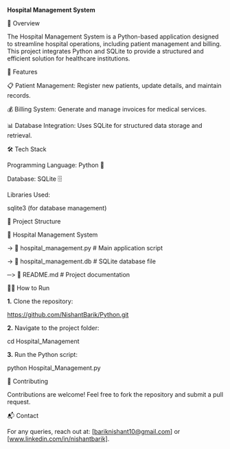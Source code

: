 **Hospital Management System**

📌 Overview

The Hospital Management System is a Python-based application designed to streamline hospital operations, including patient management and billing. This project integrates Python and SQLite to provide a structured and efficient solution for healthcare institutions.

🚀 Features

📋 Patient Management: Register new patients, update details, and maintain records.

💰 Billing System: Generate and manage invoices for medical services.

📊 Database Integration: Uses SQLite for structured data storage and retrieval.

🛠️ Tech Stack

Programming Language: Python 🐍

Database: SQLite 🗄️

Libraries Used:

sqlite3 (for database management)

📂 Project Structure

📁 Hospital Management System

  -> 📜 hospital_management.py  # Main application script
  
  -> 📜 hospital_management.db   # SQLite database file
  
  ─> 📜 README.md               # Project documentation

🏃‍♂️ How to Run

**1.** Clone the repository:

https://github.com/NishantBarik/Python.git

**2.** Navigate to the project folder:

cd Hospital_Management

**3.** Run the Python script:

python Hospital_Management.py




🤝 Contributing

Contributions are welcome! Feel free to fork the repository and submit a pull request.

📬 Contact

For any queries, reach out at: [bariknishant10@gmail.com] or [www.linkedin.com/in/nishantbarik].


